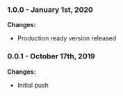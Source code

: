 ### 1.0.0 - January 1st, 2020

**Changes:**

- Production ready version released


### 0.0.1 - October 17th, 2019

**Changes:**

- Initial push